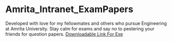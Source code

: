 # Amrita_Intranet_ExamPapers
Developed with love for my fellowmates and others who pursue Engineering at Amrita University. Stay calm for exams and say no to pestering your friends for question papers.
[Downloadable Link For Exe](https://drive.google.com/open?id=1t2rJkYIMI7qz5C7APPScpp0cz6lOPCTZ)
